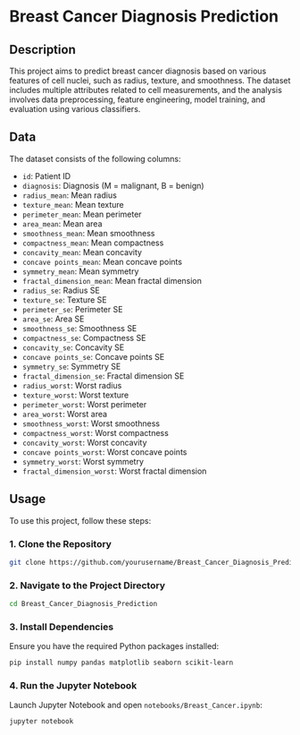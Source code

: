 # Breast Cancer Diagnosis Prediction

## Description

This project aims to predict breast cancer diagnosis based on various features of cell nuclei, such as radius, texture, and smoothness. The dataset includes multiple attributes related to cell measurements, and the analysis involves data preprocessing, feature engineering, model training, and evaluation using various classifiers.

## Data

The dataset consists of the following columns:
- `id`: Patient ID
- `diagnosis`: Diagnosis (M = malignant, B = benign)
- `radius_mean`: Mean radius
- `texture_mean`: Mean texture
- `perimeter_mean`: Mean perimeter
- `area_mean`: Mean area
- `smoothness_mean`: Mean smoothness
- `compactness_mean`: Mean compactness
- `concavity_mean`: Mean concavity
- `concave points_mean`: Mean concave points
- `symmetry_mean`: Mean symmetry
- `fractal_dimension_mean`: Mean fractal dimension
- `radius_se`: Radius SE
- `texture_se`: Texture SE
- `perimeter_se`: Perimeter SE
- `area_se`: Area SE
- `smoothness_se`: Smoothness SE
- `compactness_se`: Compactness SE
- `concavity_se`: Concavity SE
- `concave points_se`: Concave points SE
- `symmetry_se`: Symmetry SE
- `fractal_dimension_se`: Fractal dimension SE
- `radius_worst`: Worst radius
- `texture_worst`: Worst texture
- `perimeter_worst`: Worst perimeter
- `area_worst`: Worst area
- `smoothness_worst`: Worst smoothness
- `compactness_worst`: Worst compactness
- `concavity_worst`: Worst concavity
- `concave points_worst`: Worst concave points
- `symmetry_worst`: Worst symmetry
- `fractal_dimension_worst`: Worst fractal dimension

## Usage

To use this project, follow these steps:

### 1. Clone the Repository

```bash
git clone https://github.com/yourusername/Breast_Cancer_Diagnosis_Prediction.git
```
### 2. Navigate to the Project Directory

```bash
cd Breast_Cancer_Diagnosis_Prediction
```
### 3. Install Dependencies

Ensure you have the required Python packages installed:

```bash
pip install numpy pandas matplotlib seaborn scikit-learn
```
### 4. Run the Jupyter Notebook

Launch Jupyter Notebook and open `notebooks/Breast_Cancer.ipynb`:

```bash
jupyter notebook
```
